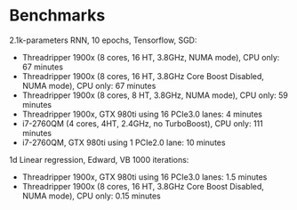 # Benchmarks

2.1k-parameters RNN, 10 epochs, Tensorflow, SGD:

- Threadripper 1900x (8 cores, 16 HT, 3.8GHz, NUMA mode), CPU only: 67 minutes
- Threadripper 1900x (8 cores, 16 HT, 3.8GHz Core Boost Disabled, NUMA mode), CPU only: 67 minutes
- Threadripper 1900x (8 cores, 8 HT, 3.8GHz, NUMA mode), CPU only: 59 minutes
- Threadripper 1900x, GTX 980ti using 16 PCIe3.0 lanes: 4 minutes
- i7-2760QM (4 cores, 4HT, 2.4GHz, no TurboBoost), CPU only: 111 minutes
- i7-2760QM, GTX 980ti using 1 PCIe2.0 lane: 10 minutes

1d Linear regression, Edward, VB 1000 iterations:

- Threadripper 1900x, GTX 980ti using 16 PCIe3.0 lanes: 1.5 minutes
- Threadripper 1900x (8 cores, 16 HT, 3.8GHz Core Boost Disabled, NUMA mode), CPU only: 0.15 minutes

